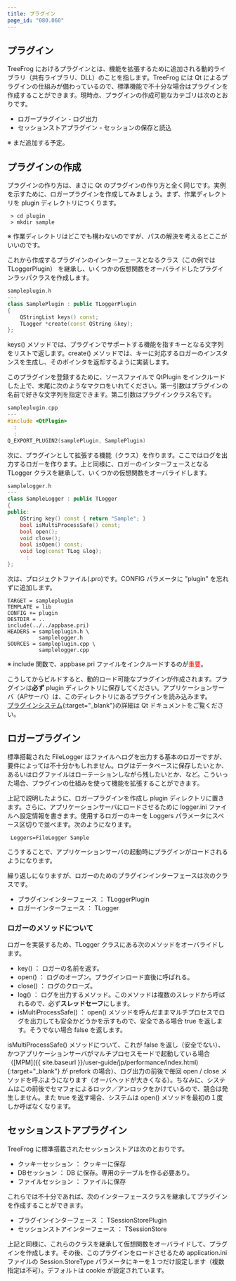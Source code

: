 ```yaml
---
title: プラグイン
page_id: "080.060"
---
```


## プラグイン

TreeFrog におけるプラグインとは、機能を拡張するために追加される動的ライブラリ（共有ライブラリ、DLL）のことを指します。TreeFrog には Qt によるプラグインの仕組みが備わっているので、標準機能で不十分な場合はプラグインを作成することができます。現時点、プラグインの作成可能なカテゴリは次のとおりです。

* ロガープラグイン    -  ログ出力
* セッションストアプラグイン   -  セッションの保存と読込
 
※ まだ追加する予定。

## プラグインの作成

プラグインの作り方は、まさに Qt のプラグインの作り方と全く同じです。実例を示すために、ロガープラグインを作成してみましょう。まず、作業ディレクトリを plugin ディレクトリにつくります。

```
 > cd plugin 
 > mkdir sample
```

※ 作業ディレクトリはどこでも構わないのですが、パスの解決を考えるとここがいいのです。
  
これから作成するプラグインのインターフェースとなるクラス（この例では TLoggerPlugin） を継承し、いくつかの仮想関数をオーバライドしたプラグインラッパクラスを作成します。

```c++
sampleplugin.h
---
class SamplePlugin : public TLoggerPlugin
{
    QStringList keys() const;
    TLogger *create(const QString &key);
};
``` 
 
keys() メソッドでは、プラグインでサポートする機能を指すキーとなる文字列をリストで返します。create() メソッドでは、キーに対応するロガーのインスタンスを生成し、そのポインタを返却するように実装します。
 
このプラグインを登録するために、ソースファイルで QtPlugin をインクルードした上で、末尾に次のようなマクロをいれてください。第一引数はプラグインの名前で好きな文字列を指定できます。第二引数はプラグインクラス名です。

```c++
sampleplugin.cpp
---
#include <QtPlugin>
  :
  :
Q_EXPORT_PLUGIN2(samplePlugin, SamplePlugin)
```

次に、プラグインとして拡張する機能（クラス）を作ります。ここではログを出力するロガーを作ります。上と同様に、ロガーのインターフェースとなる TLogger クラスを継承して、いくつかの仮想関数をオーバライドします。

```c++
samplelogger.h
---
class SampleLogger : public TLogger
{
public:
    QString key() const { return "Sample"; }
    bool isMultiProcessSafe() const;
    bool open();
    void close();
    bool isOpen() const;
    void log(const TLog &log);
      :
};
```

次は、プロジェクトファイル(.pro)です。CONFIG パラメータに "plugin" を忘れずに追加します。

```
TARGET = sampleplugin
TEMPLATE = lib
CONFIG += plugin
DESTDIR = ..
include(../../appbase.pri)
HEADERS = sampleplugin.h \
          samplelogger.h
SOURCES = sampleplugin.cpp \
          samplelogger.cpp
```

※ include 関数で、appbase.pri ファイルをインクルードするのが<span style="color: red">重要</span>。
  
こうしてからビルドすると、動的ロード可能なプラグインが作成されます。プラグインは**必ず** plugin ディレクトリに保存してください。アプリケーションサーバ（APサーバ）は、このディレクトリにあるプラグインを読み込みます。<br>
[プラグインシステム](http://doc.qt.io/qt-5/plugins-howto.html){:target="_blank"}の詳細は Qt ドキュメントをご覧ください。

## ロガープラグイン

標準搭載された FileLogger はファイルへログを出力する基本のロガーですが、要件によっては不十分かもしれません。ログはデータベースに保存したいとか、あるいはログファイルはローテーションしながら残したいとか、など。こういった場合、プラグインの仕組みを使って機能を拡張することができます。
 
上記で説明したように、ロガープラグインを作成し plugin ディレクトリに置きます。さらに、アプリケーションサーバにロードさせるために logger.ini ファイルへ設定情報を書きます。使用するロガーのキーを Loggers パラメータにスペース区切りで並べます。次のようになります。

```
 Loggers=FileLogger Sample
```

こうすることで、アプリケーションサーバの起動時にプラグインがロードされるようになります。
 
繰り返しになりますが、ロガーのためのプラグインインターフェースは次のクラスです。

* プラグインインターフェース ： TLoggerPlugin
* ロガーインターフェース ： TLogger
 
### ロガーのメソッドについて

ロガーを実装するため、TLogger クラスにある次のメソッドをオーバライドします。

* key() ： ロガーの名前を返す。
* open() ： ログのオープン。プラグインロード直後に呼ばれる。
* close() ： ログのクローズ。
* log() ： ログを出力するメソッド。このメソッドは複数のスレッドから呼ばれるので、必ず**スレッドセーフ**にします。
* isMultiProcessSafe() ： open() メソッドを呼んだままマルチプロセスでログを出力しても安全かどうかを示すもので、安全である場合 true を返します。そうでない場合 false を返します。

isMultiProcessSafe()  メソッドについて、これが false を返し（安全でない）、かつアプリケーションサーバがマルチプロセスモードで起動している場合（[MPM]({{ site.baseurl }}/user-guide/jp/performance/index.html){:target="_blank"} が prefork の場合）、ログ出力の前後で毎回 open / close メソッドを呼ぶようになります（オーバヘッドが大きくなる）。ちなみに、システムはこの前後でセマフォによるロック／アンロックをかけているので、競合は発生しません。また true を返す場合、システムは open() メソッドを最初の１度しか呼ばなくなります。

## セッションストアプラグイン

TreeFrog に標準搭載されたセッションストアは次のとおりです。

* クッキーセッション ：  クッキーに保存
* DBセッション ：  DB に保存。専用のテーブルを作る必要あり。
* ファイルセッション ：  ファイルに保存

これらでは不十分であれば、次のインターフェースクラスを継承してプラグインを作成することができます。

* プラグインインターフェース ： TSessionStorePlugin
* セッションストアインターフェース ： TSessionStore

上記と同様に、これらのクラスを継承して仮想関数をオーバライドして、プラグインを作成します。その後、このプラグインをロードさせるため application.ini ファイルの Session.StoreType パラメータにキーを１つだけ設定します（複数指定は不可）。デフォルトは cookie が設定されています。